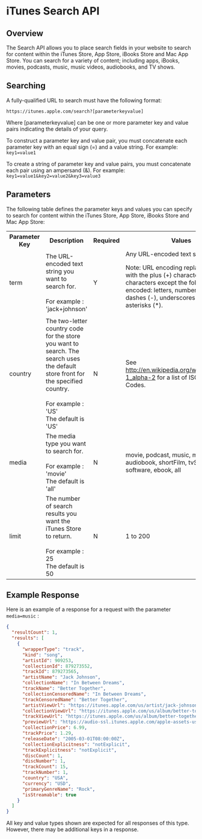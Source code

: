 iTunes Search API
=============

Overview
-------------

The Search API allows you to place search fields in your website to search for content within the iTunes Store, App Store, iBooks Store and Mac App Store. You can search for a variety of content; including apps, iBooks, movies, podcasts, music, music videos, audiobooks, and TV shows.



Searching
-------------

A fully-qualified URL to search must have the following format:

`https://itunes.apple.com/search?[parameterkeyvalue]`

Where [parameterkeyvalue] can be one or more parameter key and value pairs indicating the details of your query.

To construct a parameter key and value pair, you must concatenate each parameter key with an equal sign (=) and a value string. For example: `key1=value1` 

To create a string of parameter key and value pairs, you must concatenate each pair using an ampersand (&). For example: `key1=value1&key2=value2&key3=value3`



Parameters
-------------

The following table defines the parameter keys and values you can specify to search for content within the iTunes Store, App Store, iBooks Store and Mac App Store:


<table>
    <tr>
      <th>Parameter Key</th>
      <th>Description</th> 
      <th>Required</th>
      <th>Values</th>
    </tr>
    <tr>
        <td>term</td>
        <td>The URL-encoded text string you want to search for.<br><br>
            For example : 'jack+johnson'</td>
        <td>Y</td>
        <td>Any URL-encoded text string.

Note: URL encoding replaces spaces with the plus (+) character and all characters except the following are encoded: letters, numbers, periods (.), dashes (-), underscores (_), and asterisks (*).</td>
    </tr>
    <tr>
        <td>country</td>
        <td>The two-letter country code for the store you want to search. The search uses the default store front for the specified country. <br><br>
        For example : 'US'<br>
        The default is 'US'</td>
        <td>N</td>
        <td>See http://en.wikipedia.org/wiki/ISO_3166-1_alpha-2 for a list of ISO Country Codes.</td>
    </tr>
    <tr>
        <td>media</td>
        <td>The media type you want to search for.<br><br> 
            For example : 'movie'<br>
            The default is 'all'</td>
        <td>N</td>
        <td>movie, podcast, music, musicVideo, audiobook, shortFilm, tvShow, software, ebook, all</td>
    </tr>
    <tr>
        <td>limit</td>
        <td>The number of search results you want the iTunes Store to return.<br><br> 
            For example : 25<br>
            The default is 50</td>
        <td>N</td>
        <td>1 to 200</td>
    </tr>
</table>

Example Response
-------------

Here is an example of a response for a request with the parameter `media=music` :

```json
{
  "resultCount": 1,
  "results": [
    {
      "wrapperType": "track",
      "kind": "song",
      "artistId": 909253,
      "collectionId": 879273552,
      "trackId": 879273565,
      "artistName": "Jack Johnson",
      "collectionName": "In Between Dreams",
      "trackName": "Better Together",
      "collectionCensoredName": "In Between Dreams",
      "trackCensoredName": "Better Together",
      "artistViewUrl": "https://itunes.apple.com/us/artist/jack-johnson/id909253?uo=4",
      "collectionViewUrl": "https://itunes.apple.com/us/album/better-together/id879273552?i=879273565&uo=4",
      "trackViewUrl": "https://itunes.apple.com/us/album/better-together/id879273552?i=879273565&uo=4",
      "previewUrl": "https://audio-ssl.itunes.apple.com/apple-assets-us-std-000001/Music6/v4/13/22/67/1322678b-e40d-fb4d-8d9b-3268fe03b000/mzaf_8818596367816221008.plus.aac.p.m4a?accessKey=1515271290_3098706625171343788_%2Bkoi6hAC37HC1sYDu3mryzDtYS%2FaDwJaUs3dg%2FUWlH76OnJD7iNh53ouY9KEhGzYdywBuEa3riFMpcaGXYIUkguHBrKskWfSL1o4N4ime9yb0FbBiYKPRE7iXuL7bxPk6mX5YCInyNvTza0uM9okpucXb25HnNviByS5IKHWR3fHiNj3gPtQZ6hO%2Bcl2T3fgne24QsONu%2FwbOjoZUFg7pQ%3D%3D",
      "collectionPrice": 6.99,
      "trackPrice": 1.29,
      "releaseDate": "2005-03-01T08:00:00Z",
      "collectionExplicitness": "notExplicit",
      "trackExplicitness": "notExplicit",
      "discCount": 1,
      "discNumber": 1,
      "trackCount": 15,
      "trackNumber": 1,
      "country": "USA",
      "currency": "USD",
      "primaryGenreName": "Rock",
      "isStreamable": true
    }
  ]
}
```

All key and value types shown are expected for all responses of this type. However, there may be additional keys in a response.
